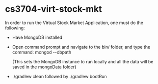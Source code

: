 # cs3704-virt-stock-mkt

In order to run the Virtual Stock Market Application, one must do the following:

- Have MongoDB installed 

- Open command prompt and navigate to the bin/ folder, and type the command: 
  mongod --dbpath <path to folder where you want MongoDB data to be saved>

  (This sets the MongoDB instance to run locally and all the data will be saved in the mongoData folder)

- ./gradlew clean followed by ./gradlew bootRun